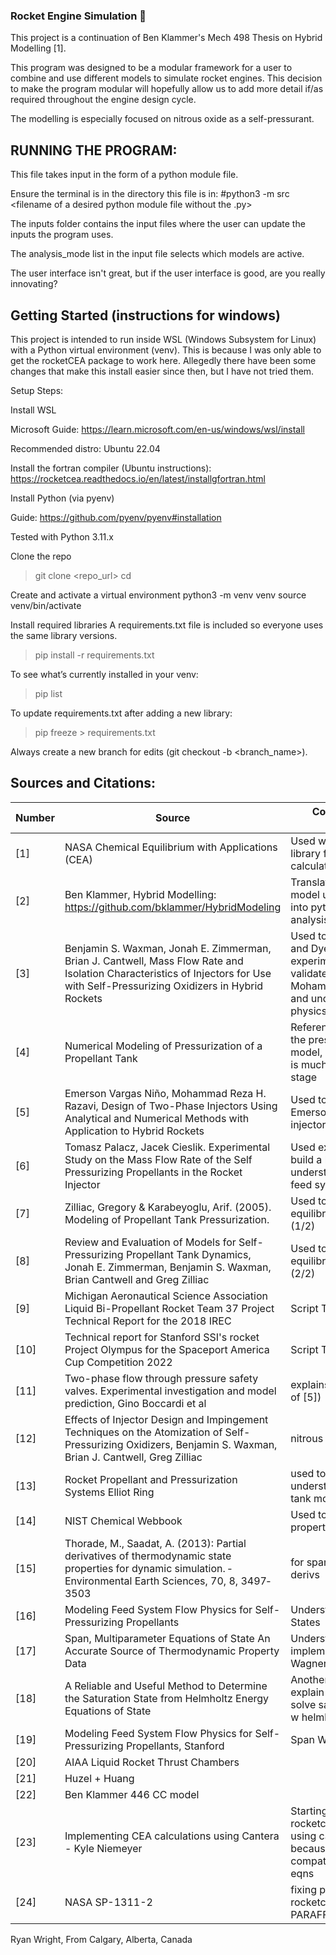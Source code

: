 ### Rocket Engine Simulation 🚀

This project is a continuation of Ben Klammer's Mech 498 Thesis on Hybrid Modelling [1]. 

This program was designed to be a modular framework for a user to combine and use different models to simulate rocket engines. This decision to make the program modular will hopefully allow us to add more detail if/as required throughout the engine design cycle.

The modelling is especially focused on nitrous oxide as a self-pressurant.


## RUNNING THE PROGRAM:
This file takes input in the form of a python module file. 

Ensure the terminal is in the directory this file is in:  #python3 -m src <filename of a desired python module file without the .py>

The inputs folder contains the input files where the user can update the inputs the program uses.

The analysis_mode list in the input file selects which models are active.

The user interface isn't great, but if the user interface is good, are you really innovating?

## Getting Started (instructions for windows)

This project is intended to run inside WSL (Windows Subsystem for Linux) with a Python virtual environment (venv). This is because I was only able to get the rocketCEA package to work here. Allegedly there have been some changes that make this install easier since then, but I have not tried them.

Setup Steps:

Install WSL

Microsoft Guide: https://learn.microsoft.com/en-us/windows/wsl/install

Recommended distro: Ubuntu 22.04

Install the fortran compiler (Ubuntu instructions): https://rocketcea.readthedocs.io/en/latest/installgfortran.html

Install Python (via pyenv)

Guide: https://github.com/pyenv/pyenv#installation

Tested with Python 3.11.x

Clone the repo
>git clone <repo_url>
>cd <repo>

Create and activate a virtual environment
python3 -m venv venv
source venv/bin/activate

Install required libraries
A requirements.txt file is included so everyone uses the same library versions.
>pip install -r requirements.txt

To see what’s currently installed in your venv:
>pip list

To update requirements.txt after adding a new library:
>pip freeze > requirements.txt

Always create a new branch for edits (git checkout -b <branch_name>).


## Sources and Citations:
| Number | Source                            | Contribution / Use Description                 | Link to Source    |
|--------|-----------------------------------|------------------------------------------------|-------------------|
| [1]    | NASA Chemical Equilibrium with Applications (CEA) | Used with the rocketcea library for combustion calculations | https://cearun.grc.nasa.gov/ |
| [2]    | Ben Klammer, Hybrid Modelling: https://github.com/bklammer/HybridModeling | Translated equilibrium model used in this thesis into python and used it for analysis |https://github.com/bklammer/HybridModeling |
| [3]    | Benjamin S. Waxman, Jonah E. Zimmerman, Brian J. Cantwell, Mass Flow Rate and Isolation Characteristics of Injectors for Use with Self-Pressurizing Oxidizers in Hybrid Rockets | Used to implement HEM and Dyer injector models, experimental data to validate Emerson + Mohammad injector model and understand nitrous physics. |https://ntrs.nasa.gov/api/citations/20190001326/downloads/20190001326.pdf |
| [4]    | Numerical Modeling of Pressurization of a Propellant Tank | Referenced for setting up the pressurized fuel tank model, although my model is much more simple at this stage | https://www.nasa.gov/wp-content/uploads/2024/04/gfssp-tankpressurization-jpp2001.pdf?emrc=66201987b6c8c |
| [5]    | Emerson Vargas Niño, Mohammad Reza H. Razavi, Design of Two-Phase Injectors Using Analytical and Numerical Methods with Application to Hybrid Rockets | Used to implement Emerson + Mohammad injector model | https://emersonvn.com/project/two_phase_injector/# |
| [6]    | Tomasz Palacz, Jacek Cieslik. Experimental Study on the Mass Flow Rate of the Self Pressurizing Propellants in the Rocket Injector | Used experimental data to build a better understanding of model feed system | https://www.researchgate.net/publication/355773008_Experimental_Study_on_the_Mass_Flow_Rate_of_the_Self-Pressurizing_Propellants_in_the_Rocket_Injector  ~ DOI:10.3390/aerospace8110317 |
| [7]    | Zilliac, Gregory & Karabeyoglu, Arif. (2005). Modeling of Propellant Tank Pressurization. | Used to setup non-equilibrium tank model (1/2) | https://arc.aiaa.org/doi/10.2514/6.2005-3549 |
| [8]    | Review and Evaluation of Models for Self-Pressurizing Propellant Tank Dynamics, Jonah E. Zimmerman, Benjamin S. Waxman, Brian Cantwell and Greg Zilliac | Used to setup non-equilibrium tank model (2/2) | https://arc.aiaa.org/doi/10.2514/6.2013-4045 |
| [9]    | Michigan Aeronautical Science Association Liquid Bi-Propellant Rocket Team 37 Project Technical Report for the 2018 IREC | Script Test Case | https://www.soundingrocket.org/uploads/9/0/6/4/9064598/37_project_report.pdf |
| [10]   | Technical report for Stanford SSI's rocket Project Olympus for the Spaceport America Cup Competition 2022 | Script Test Case | https://purl.stanford.edu/tx770vm3347 |
| [11]   | Two-phase flow through pressure safety valves. Experimental investigation and model prediction, Gino Boccardi et al | explains omega model (part of [5]) | https://www.sciencedirect.com/science/article/pii/S0009250905003313 |
| [12]   | Effects of Injector Design and Impingement Techniques on the Atomization of Self-Pressurizing Oxidizers, Benjamin S. Waxman, Brian J. Cantwell, Greg Zilliac | nitrous injector | https://arc.aiaa.org/doi/10.2514/6.2012-3906 |
| [13]   | Rocket Propellant and Pressurization Systems Elliot Ring | used to help better understand pressurized tank models | very hard to find- out of print and pdf is hard to come by |
| [14]   | NIST Chemical Webbook | Used to validate thermo properties from libraries | https://webbook.nist.gov/cgi/fluid.cgi?ID=C10024972&Action=Page |
| [15]  | Thorade, M., Saadat, A. (2013): Partial derivatives of thermodynamic state properties for dynamic simulation. ‐ Environmental Earth Sciences, 70, 8, 3497‐3503 | for span wagner eos partial derivs |https://gfzpublic.gfz-potsdam.de/rest/items/item_247373_5/component/file_306833/content?download=true
| [16]  | Modeling Feed System Flow Physics for Self-Pressurizing Propellants | Understanding Metastable States | https://www.researchgate.net/publication/268482381_Modeling_Feed_System_Flow_Physics_for_Self-Pressurizing_Propellants |
| [17]  | Span, Multiparameter Equations of State An Accurate Source of Thermodynamic Property Data | Understanding how to implement the Span Wagner EOS | https://www.researchgate.net/publication/40381676_Multiparameter_equations_of_state_an_accurate_source_of_thermodynamic_property_data_with_151_figures_and_tables |
| [18]  | A Reliable and Useful Method to Determine the Saturation State from Helmholtz Energy Equations of State | Another source that helps explain the iterative algo to solve saturation properties w helmholtz eos | https://www.jstage.jst.go.jp/article/jtst/3/3/3_3_442/_pdf |
| [19]  | Modeling Feed System Flow Physics for Self-Pressurizing Propellants, Stanford | Span Wagner Coeffs | https://www.researchgate.net/publication/268482381_Modeling_Feed_System_Flow_Physics_for_Self-Pressurizing_Propellants |
| [20]  | AIAA Liquid Rocket Thrust Chambers | | |
| [21]  | Huzel + Huang | | |
| [22]  | Ben Klammer 446 CC model | | |
| [23]  | Implementing CEA calculations using Cantera - Kyle Niemeyer | Starting to outgrow rocketcea, looking into using cantera for cc model because it is more compatible with differential eqns | https://kyleniemeyer.github.io/rocket-propulsion/thermochemistry/cea_cantera.html |
| [24]  | NASA SP-1311-2 | fixing paraffin definition in rocketcea. see PARAFFIN_DEFFINITION.md | https://shepherd.caltech.edu/EDL/PublicResources/sdt/refs/NASA-RP-1311-2.pdf |



Ryan Wright, From Calgary, Alberta, Canada   

<!--pyenv shell king-hybrid-env -->